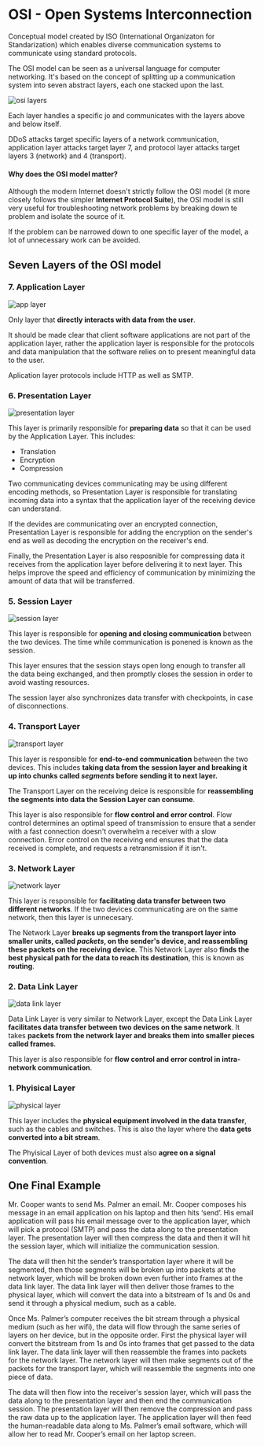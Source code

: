 # OSI  - Open Systems Interconnection

Conceptual model created by ISO (International Organizaton for Standarization) which enables diverse communication systems to communicate using standard protocols.

The OSI model can be seen as a universal language for computer networking. It's based on the concept of splitting up a communication system into seven abstract layers, each one stacked upon the last.

![osi layers](./layers.png)

Each layer handles a specific jo and communicates with the layers above and below itself.

DDoS attacks target specific layers of a network communication, application layer attacks target layer 7, and protocol layer attacks target layers 3 (network) and 4 (transport).

#### Why does the OSI model matter?

Although the modern Internet doesn't strictly follow the OSI model (it more closely follows the simpler __Internet Protocol Suite__), the OSI model is still very useful for troubleshooting network problems by breaking down te problem and isolate the source of it.

If the problem can be narrowed down to one specific layer of the model, a lot of unnecessary work can be avoided.

## Seven Layers of the OSI model

### 7. Application Layer

![app layer](./7.png)

Only layer that __directly interacts with data from the user__.

It should be made clear that client software applications are not part of the application layer, rather the application layer is responsible for the protocols and data manipulation that the software relies on to present meaningful data to the user.

Aplication layer protocols include HTTP as well as SMTP.

### 6. Presentation Layer

![presentation layer](./6.png)

This layer is primarily responsible for __preparing data__ so that it can be used by the Application Layer. This includes:

* Translation
* Encryption
* Compression

Two communicating devices communicating may be using different encoding methods, so Presentation Layer is responsible for translating incoming data into a syntax that the application layer of the receiving device can understand.

If the devides are communicating over an encrypted connection, Presentation Layer is responsible for adding the encryption on the sender's end as well as decoding the encryption on the receiver's end. 

Finally, the Presentation Layer is also resposnible for compressing data it receives from the application layer before delivering it to next layer. This helps improve the speed and efficiency of communication by minimizing the amount of data that will be transferred.

### 5. Session Layer

![session layer](./5.png)

This layer is responsible for __opening and closing communication__ between the two devices. The time while communication is ponened is known as the session.

This layer ensures that the session stays open long enough to transfer all the data being exchanged, and then promptly closes the session in order to avoid wasting resources.

The session layer also synchronizes data transfer with checkpoints, in case of disconnections.

### 4. Transport Layer

![transport layer](./4.png)

This layer is responsible for __end-to-end communication__ between the two devices. This includes __taking data from the session layer and breaking it up into chunks called _segments_ before sending it to next layer.__

The Transport Layer on the receiving deice is responsible for __reassembling the segments into data the Session Layer can consume__.

This layer is also responsible for __flow control and error control__. Flow control determines an optimal speed of transmission to ensure that a sender with a fast connection doesn't overwhelm a receiver with a slow connection. Error control on the receiving end ensures that the data received is complete, and requests a retransmission if it isn't.

### 3. Network Layer

![network layer](./3.png)

This layer is responsible for __facilitating data transfer between two different networks__. If the two devices communicating are on the same network, then this layer is unnecesary.

The Network Layer __breaks up segments from the transport layer into smaller units, called _packets_, on the sender's device, and reassembling these packets on the receiving device__. This Network Layer also __finds the best physical path for the data to reach its destination__, this is known as __routing__.

### 2. Data Link Layer

![data link layer](./2.png)

Data Link Layer is very similar to Network Layer, except the Data Link Layer __facilitates data transfer between two devices on the same network__. It takes __packets from the network layer and breaks them into smaller pieces called frames__.

This layer is also responsible for __flow control and error control in intra-network communication__.


### 1. Phyisical Layer

![physical layer](./1.png)

This layer includes the __physical equipment involved in the data transfer__, such as the cables and switches. This is also the layer where the __data gets converted into a bit stream__.

The Phyisical Layer of both devices must also __agree on a signal convention__.


## One Final Example

Mr. Cooper wants to send Ms. Palmer an email. Mr. Cooper composes his message in an email application on his laptop and then hits ‘send’. His email application will pass his email message over to the application layer, which will pick a protocol (SMTP) and pass the data along to the presentation layer. The presentation layer will then compress the data and then it will hit the session layer, which will initialize the communication session.

The data will then hit the sender’s transportation layer where it will be segmented, then those segments will be broken up into packets at the network layer, which will be broken down even further into frames at the data link layer. The data link layer will then deliver those frames to the physical layer, which will convert the data into a bitstream of 1s and 0s and send it through a physical medium, such as a cable.

Once Ms. Palmer’s computer receives the bit stream through a physical medium (such as her wifi), the data will flow through the same series of layers on her device, but in the opposite order. First the physical layer will convert the bitstream from 1s and 0s into frames that get passed to the data link layer. The data link layer will then reassemble the frames into packets for the network layer. The network layer will then make segments out of the packets for the transport layer, which will reassemble the segments into one piece of data.

The data will then flow into the receiver's session layer, which will pass the data along to the presentation layer and then end the communication session. The presentation layer will then remove the compression and pass the raw data up to the application layer. The application layer will then feed the human-readable data along to Ms. Palmer’s email software, which will allow her to read Mr. Cooper’s email on her laptop screen.